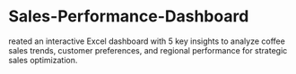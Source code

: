 # Sales-Performance-Dashboard
reated an interactive Excel dashboard with 5 key insights to analyze coffee sales trends, customer preferences, and regional performance for strategic sales optimization.
